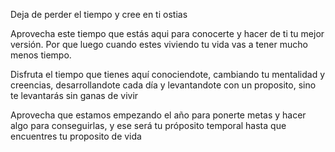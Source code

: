 Deja de perder el tiempo y cree en ti ostias

Aprovecha este tiempo que estás aqui para conocerte y hacer de ti tu mejor versión.
Por que luego cuando estes viviendo tu vida vas a tener mucho menos tiempo.

Disfruta el tiempo que tienes aquí conociendote, cambiando tu mentalidad y creencias, desarrollandote cada día y levantandote con un proposito, sino te levantarás sin ganas de vivir

Aprovecha que estamos empezando el año para ponerte metas y hacer algo para conseguirlas, y ese será tu próposito temporal hasta que encuentres tu proposito de vida


